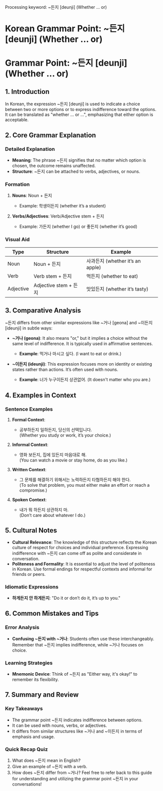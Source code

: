 Processing keyword: ~든지 [deunji] (Whether ... or)
# Korean Grammar Point: ~든지 [deunji] (Whether ... or)
# Grammar Point: ~든지 [deunji] (Whether ... or)
## 1. Introduction
In Korean, the expression ~든지 [deunji] is used to indicate a choice between two or more options or to express indifference toward the options. It can be translated as "whether ... or ...", emphasizing that either option is acceptable.
## 2. Core Grammar Explanation
### Detailed Explanation
- **Meaning**: The phrase ~든지 signifies that no matter which option is chosen, the outcome remains unaffected.
- **Structure**: ~든지 can be attached to verbs, adjectives, or nouns.
  
### Formation
1. **Nouns**: Noun + 든지 
   - Example: 학생이든지 (whether it’s a student)
  
2. **Verbs/Adjectives**: Verb/Adjective stem + 든지 
   - Example: 가든지 (whether I go) or 좋든지 (whether it’s good)
### Visual Aid
| Type        | Structure                  | Example                 |
|-------------|----------------------------|-------------------------|
| Noun       | Noun + 든지                | 사과든지 (whether it’s an apple)  |
| Verb       | Verb stem + 든지           | 먹든지 (whether to eat)     |
| Adjective  | Adjective stem + 든지           | 맛있든지 (whether it’s tasty) |
## 3. Comparative Analysis
~든지 differs from other similar expressions like ~거나 [geona] and ~이든지 [ideunji] in subtle ways:
- **~거나 (geona)**: It also means "or," but it implies a choice without the same level of indifference. It is typically used in affirmative sentences.
  - **Example**: 먹거나 마시고 싶다. (I want to eat or drink.)
  
- **~이든지 (ideunji)**: This expression focuses more on identity or existing states rather than actions. It’s often used with nouns.
  - **Example**: 너가 누구이든지 상관없어. (It doesn't matter who you are.)
## 4. Examples in Context
### Sentence Examples
1. **Formal Context**:
   - 공부하든지 일하든지, 당신의 선택입니다.  
   (Whether you study or work, it’s your choice.)
  
2. **Informal Context**:
   - 영화 보든지, 집에 있든지 마음대로 해.  
   (You can watch a movie or stay home, do as you like.)
  
3. **Written Context**:
   - 그 문제를 해결하기 위해서는 노력하든지 타협하든지 해야 한다.  
   (To solve that problem, you must either make an effort or reach a compromise.)
  
4. **Spoken Context**:
   - 내가 뭐 하든지 상관하지 마.  
   (Don’t care about whatever I do.)
## 5. Cultural Notes
- **Cultural Relevance**: The knowledge of this structure reflects the Korean culture of respect for choices and individual preference. Expressing indifference with ~든지 can come off as polite and considerate in conversation.
- **Politeness and Formality**: It is essential to adjust the level of politeness in Korean. Use formal endings for respectful contexts and informal for friends or peers.
  
### Idiomatic Expressions
- **하게든지 안 하게든지**: "Do it or don’t do it, it’s up to you."
  
## 6. Common Mistakes and Tips
### Error Analysis
- **Confusing ~든지 with ~거나**: Students often use these interchangeably. Remember that ~든지 implies indifference, while ~거나 focuses on choice.
### Learning Strategies
- **Mnemonic Device**: Think of ~든지 as "Either way, it's okay!" to remember its flexibility.
## 7. Summary and Review
### Key Takeaways
- The grammar point ~든지 indicates indifference between options.
- It can be used with nouns, verbs, or adjectives.
- It differs from similar structures like ~거나 and ~이든지 in terms of emphasis and usage.
### Quick Recap Quiz
1. What does ~든지 mean in English?
2. Give an example of ~든지 with a verb.
3. How does ~든지 differ from ~거나? 
Feel free to refer back to this guide for understanding and utilizing the grammar point ~든지 in your conversations!
